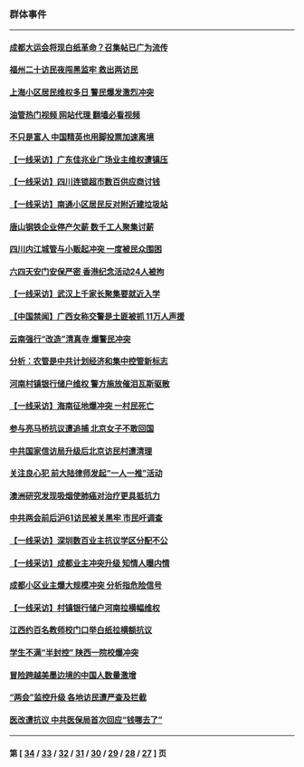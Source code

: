 ### 群体事件
---
#### [成都大运会将现白纸革命？召集帖已广为流传](../../pages/ncid279/n14033119.md?07160845) 
#### [福州二十访民夜闯黑监牢 救出两访民](../../pages/ncid279/n14031617.md?07160845) 
#### [上海小区居民维权多日 警民爆发激烈冲突](../../pages/ncid279/n14029221.md?07160845) 
#### [油管热门视频 网站代理 翻墙必看视频](http://138.2.39.72:81/youtube.html?epic-marker?07160845)
#### [不只是富人 中国精英也用脚投票加速离境](../../pages/ncid279/n14029086.md?07160845) 
#### [【一线采访】广东佳兆业广场业主维权遭镇压](../../pages/ncid279/n14028175.md?07160845) 
#### [【一线采访】四川连锁超市数百供应商讨钱](../../pages/ncid279/n14025102.md?07160845) 
#### [【一线采访】南通小区居民反对附近建垃圾站](../../pages/ncid279/n14021690.md?07160845) 
#### [唐山钢铁企业停产欠薪 数千工人聚集讨薪](../../pages/ncid279/n14017404.md?07160845) 
#### [四川内江城管与小贩起冲突 一度被民众围困](../../pages/ncid279/n14015922.md?07160845) 
#### [六四天安门安保严密 香港纪念活动24人被拘](../../pages/ncid279/n14009800.md?07160845) 
#### [【一线采访】武汉上千家长聚集要就近入学](../../pages/ncid279/n14009497.md?07160845) 
#### [【中国禁闻】广西女称交警是土匪被抓 11万人声援](../../pages/ncid279/n14006869.md?07160845) 
#### [云南强行“改造”清真寺 爆警民冲突](../../pages/ncid279/n14005561.md?07160845) 
#### [分析：农管是中共计划经济和集中控管新标志](../../pages/ncid279/n14000665.md?07160845) 
#### [河南村镇银行储户维权 警方施放催泪瓦斯驱散](../../pages/ncid279/n13998750.md?07160845) 
#### [【一线采访】海南征地爆冲突 一村民死亡](../../pages/ncid279/n13989137.md?07160845) 
#### [参与亮马桥抗议遭追捕 北京女子不敢回国](../../pages/ncid279/n13985420.md?07160845) 
#### [中共国家信访局升级后北京访民村遭清理](../../pages/ncid279/n13984826.md?07160845) 
#### [关注良心犯 前大陆律师发起“一人一推”活动](../../pages/ncid279/n13980524.md?07160845) 
#### [澳洲研究发现吸烟使肺癌对治疗更具抵抗力](../../pages/ncid279/n13977762.md?07160845) 
#### [中共两会前后沪61访民被关黑牢 市民吁调查](../../pages/ncid279/n13976054.md?07160845) 
#### [【一线采访】深圳数百业主抗议学区分配不公](../../pages/ncid279/n13976680.md?07160845) 
#### [【一线采访】成都业主冲突升级 知情人曝内情](../../pages/ncid279/n13965289.md?07160845) 
#### [成都小区业主爆大规模冲突 分析指危险信号](../../pages/ncid279/n13964520.md?07160845) 
#### [【一线采访】村镇银行储户河南拉横幅维权](../../pages/ncid279/n13964555.md?07160845) 
#### [江西约百名教师校门口举白纸拉横额抗议](../../pages/ncid279/n13958579.md?07160845) 
#### [学生不满“半封控” 陕西一院校爆冲突](../../pages/ncid279/n13946647.md?07160845) 
#### [冒险跨越美墨边境的中国人数量激增](../../pages/ncid279/n13946742.md?07160845) 
#### [“两会”监控升级 各地访民遭严查及拦截](../../pages/ncid279/n13942702.md?07160845) 
#### [医改遭抗议 中共医保局首次回应“钱哪去了”](../../pages/ncid279/n13938290.md?07160845) 

---
#### 第 [ [34](./34.md?07160845) / [33](./33.md?07160845) / [32](./32.md?07160845) / [31](./31.md?07160845) / [30](./30.md?07160845) / [29](./29.md?07160845) / [28](./28.md?07160845) / [27](./27.md?07160845) ] 页
